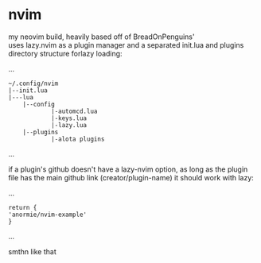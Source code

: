 # nvim
my neovim build, heavily based off of BreadOnPenguins' <br>
uses lazy.nvim as a plugin manager and a separated init.lua and plugins directory structure forlazy loading:

...


    ~/.config/nvim
    |--init.lua
    |---lua
        |--config
                |-automcd.lua
                |-keys.lua
                |-lazy.lua
        |--plugins
                |-alota plugins

...


if a plugin's github doesn't have a lazy-nvim option, as long as the plugin file has the main github link (creator/plugin-name) it should work with lazy:

...

    return {
    'anormie/nvim-example'
    }

...

smthn like that
